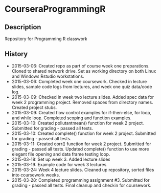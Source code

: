 # CourseraProgrammingR
## Description
Repository for Programming R classwork
## History
* 2015-03-06: Created repo as part of course week one preparations. Cloned to shared network drive. Set as working directory on both Linux and Windows Rstudio workstations.
* 2015-03-06: Completed week one coursework. Checked in lecture slides, sample code logs from lectures, and week one quiz data/code log.
* 2015-03-09: Checked in week two lecture slides. Added spec data for week 2 programming project. Removed spaces from directory names. Created project stubs.
* 2015-03-09: Created flow control examples for if-then-else, for loop, and while loop. Completed scoping and function examples.
* 2015-03-10: Created pollutantmean() function for week 2 project. Submitted for grading - passed all tests.
* 2015-03-10: Created complete() function for week 2 project. Submitted for grading - passed all tests.
* 2015-03-11: Created corr() function for week 2 project. Submitted for grading - passed all tests. Updated complete() function to use more elegant file opening and data frame testing loop.
* 2015-03-18: Set up week 3. Added lecture slides
* 2015-03-19: Example code for week 3 lectures.
* 2015-03-24: Week 4 lecture slides. Cleaned up repository, sorted files into coursework weeks.
* 2015-03-28: Completed programming assignment #3. Submitted for grading - passed all tests. Final cleanup and checkin for coursework.
